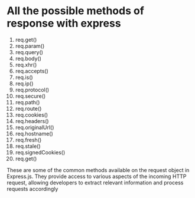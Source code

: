 # All the possible methods of response with express

1. req.get()
2. req.param()
3. req.query()
4. req.body()
5. req.xhr()
6. req.accepts()
7. req.is()
8. req.ip()
9. req.protocol()
10. req.secure()
11. req.path()
12. req.route()
13. req.cookies()
14. req.headers()
15. req.originalUrl()
16. req.hostname()
17. req.fresh()
18. req.stale()
19. req.signedCookies()
20. req.get()

These are some of the common methods available on the request object in Express.js. They provide access to various aspects of the incoming HTTP request, allowing developers to extract relevant information and process requests accordingly


